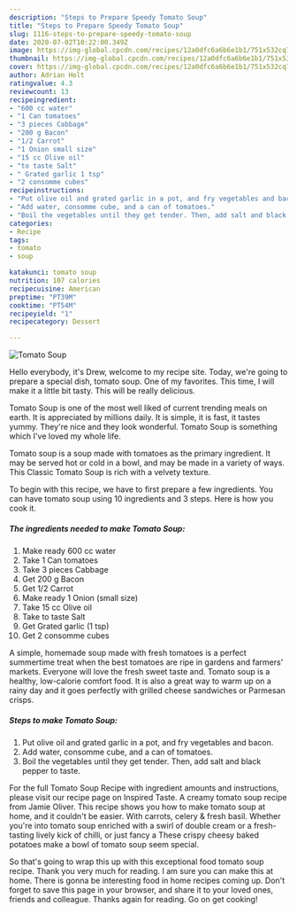 ```yaml
---
description: "Steps to Prepare Speedy Tomato Soup"
title: "Steps to Prepare Speedy Tomato Soup"
slug: 1116-steps-to-prepare-speedy-tomato-soup
date: 2020-07-02T10:22:00.349Z
image: https://img-global.cpcdn.com/recipes/12a0dfc6a6b6e1b1/751x532cq70/tomato-soup-recipe-main-photo.jpg
thumbnail: https://img-global.cpcdn.com/recipes/12a0dfc6a6b6e1b1/751x532cq70/tomato-soup-recipe-main-photo.jpg
cover: https://img-global.cpcdn.com/recipes/12a0dfc6a6b6e1b1/751x532cq70/tomato-soup-recipe-main-photo.jpg
author: Adrian Holt
ratingvalue: 4.3
reviewcount: 13
recipeingredient:
- "600 cc water"
- "1 Can tomatoes"
- "3 pieces Cabbage"
- "200 g Bacon"
- "1/2 Carrot"
- "1 Onion small size"
- "15 cc Olive oil"
- "to taste Salt"
- " Grated garlic 1 tsp"
- "2 consomme cubes"
recipeinstructions:
- "Put olive oil and grated garlic in a pot, and fry vegetables and bacon."
- "Add water, consomme cube, and a can of tomatoes."
- "Boil the vegetables until they get tender. Then, add salt and black pepper to taste."
categories:
- Recipe
tags:
- tomato
- soup

katakunci: tomato soup 
nutrition: 107 calories
recipecuisine: American
preptime: "PT39M"
cooktime: "PT54M"
recipeyield: "1"
recipecategory: Dessert

---
```



![Tomato Soup](https://img-global.cpcdn.com/recipes/12a0dfc6a6b6e1b1/751x532cq70/tomato-soup-recipe-main-photo.jpg)

Hello everybody, it's Drew, welcome to my recipe site. Today, we're going to prepare a special dish, tomato soup. One of my favorites. This time, I will make it a little bit tasty. This will be really delicious.

Tomato Soup is one of the most well liked of current trending meals on earth. It is appreciated by millions daily. It is simple, it is fast, it tastes yummy. They're nice and they look wonderful. Tomato Soup is something which I've loved my whole life.

Tomato soup is a soup made with tomatoes as the primary ingredient. It may be served hot or cold in a bowl, and may be made in a variety of ways. This Classic Tomato Soup is rich with a velvety texture.


To begin with this recipe, we have to first prepare a few ingredients. You can have tomato soup using 10 ingredients and 3 steps. Here is how you cook it.

<!--inarticleads1-->

##### The ingredients needed to make Tomato Soup:

1. Make ready 600 cc water
1. Take 1 Can tomatoes
1. Take 3 pieces Cabbage
1. Get 200 g Bacon
1. Get 1/2 Carrot
1. Make ready 1 Onion (small size)
1. Take 15 cc Olive oil
1. Take to taste Salt
1. Get  Grated garlic (1 tsp)
1. Get 2 consomme cubes


A simple, homemade soup made with fresh tomatoes is a perfect summertime treat when the best tomatoes are ripe in gardens and farmers&#39; markets. Everyone will love the fresh sweet taste and. Tomato soup is a healthy, low-calorie comfort food. It is also a great way to warm up on a rainy day and it goes perfectly with grilled cheese sandwiches or Parmesan crisps. 

<!--inarticleads2-->

##### Steps to make Tomato Soup:

1. Put olive oil and grated garlic in a pot, and fry vegetables and bacon.
1. Add water, consomme cube, and a can of tomatoes.
1. Boil the vegetables until they get tender. Then, add salt and black pepper to taste.


For the full Tomato Soup Recipe with ingredient amounts and instructions, please visit our recipe page on Inspired Taste. A creamy tomato soup recipe from Jamie Oliver. This recipe shows you how to make tomato soup at home, and it couldn&#39;t be easier. With carrots, celery &amp; fresh basil. Whether you&#39;re into tomato soup enriched with a swirl of double cream or a fresh-tasting lively kick of chilli, or just fancy a These crispy cheesy baked potatoes make a bowl of tomato soup seem special. 

So that's going to wrap this up with this exceptional food tomato soup recipe. Thank you very much for reading. I am sure you can make this at home. There is gonna be interesting food in home recipes coming up. Don't forget to save this page in your browser, and share it to your loved ones, friends and colleague. Thanks again for reading. Go on get cooking!
